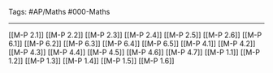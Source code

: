 Tags: #AP/Maths #000-Maths 

---
[[M-P 2.1]]
[[M-P 2.2]]
[[M-P 2.3]]
[[M-P 2.4]]
[[M-P 2.5]]
[[M-P 2.6]]
[[M-P 6.1]]
[[M-P 6.2]]
[[M-P 6.3]]
[[M-P 6.4]]
[[M-P 6.5]]
[[M-P 4.1]]
[[M-P 4.2]]
[[M-P 4.3]]
[[M-P 4.4]]
[[M-P 4.5]]
[[M-P 4.6]]
[[M-P 4.7]]
[[M-P 1.1]]
[[M-P 1.2]]
[[M-P 1.3]]
[[M-P 1.4]]
[[M-P 1.5]]
[[M-P 1.6]]
